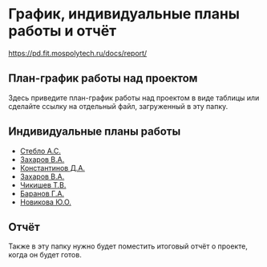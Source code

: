 # График, индивидуальные планы работы и отчёт

https://pd.fit.mospolytech.ru/docs/report/

## План-график работы над проектом

Здесь приведите план-график работы над проектом в виде таблицы или сделайте ссылку на отдельный файл, загруженный в эту папку.

## Индивидуальные планы работы

- [Стебло А.С.](Steblo.md)
- [Захаров В.А.](petrov.md)
- [Константинов Д.А.](Konstantinov.md)
- [Захаров В.А.](Zaharov.md)
- [Чикишев Т.В.](Chikishev.md)
- [Баранов Г.А.](Baranov.md)
- [Новикова Ю.О.](Novikova.md)

## Отчёт

Также в эту папку нужно будет поместить итоговый отчёт о проекте, когда он будет готов.
